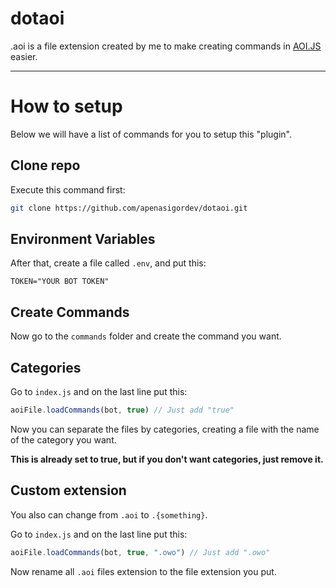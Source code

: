 # dotaoi
.aoi is a file extension created by me to make creating commands in [AOI.JS](https://npmjs.org/packages/aoi.js) easier.

----

# How to setup
Below we will have a list of commands for you to setup this "plugin".

## Clone repo
Execute this command first:

```bash
git clone https://github.com/apenasigordev/dotaoi.git
```

## Environment Variables 
After that, create a file called `.env`, and put this:
```env
TOKEN="YOUR BOT TOKEN"
```

## Create Commands 
Now go to the `commands` folder and create the command you want.

## Categories
Go to `index.js` and on the last line put this:
```js
aoiFile.loadCommands(bot, true) // Just add "true"
```

Now you can separate the files by categories, creating a file with the name of the category you want.

**This is already set to true, but if you don't want categories, just remove it.**

## Custom extension
You also can change from `.aoi` to `.{something}`.

Go to `index.js` and on the last line put this:
```js
aoiFile.loadCommands(bot, true, ".owo") // Just add ".owo"
```
Now rename all `.aoi` files extension to the file extension you put.